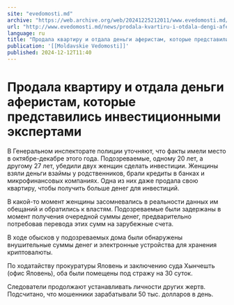 ```yaml
---
site: "evedomosti.md"
archive: "https://web.archive.org/web/20241225212011/www.evedomosti.md/news/prodala-kvartiru-i-otdala-dengi-aferistam-kotorye-predstavil"
url: "http://www.evedomosti.md/news/prodala-kvartiru-i-otdala-dengi-aferistam-kotorye-predstavil"
language: ru
title: "Продала квартиру и отдала деньги аферистам, которые представились инвестиционными экспертами"
publication: '[[Moldavskie Vedomosti]]'
published: 2024-12-12T11:40
---
```


# Продала квартиру и отдала деньги аферистам, которые представились инвестиционными экспертами

В Генеральном инспекторате полиции уточняют, что факты имели место в октябре-декабре этого года. Подозреваемые, одному 20 лет, а другому 27 лет, убедили двух женщин сделать инвестиции. Женщины взяли деньги взаймы у родственников, брали кредиты в банках и микрофинансовых компаниях. Одна из них даже продала свою квартиру, чтобы получить больше денег для инвестиций.

В какой-то момент женщины засомневались в реальности данных им обещаний и обратились к властям. Подозреваемые были задержаны в момент получения очередной суммы денег, предварительно потребовав перевода этих сумм на зарубежные счета.

В ходе обысков у подозреваемых дома были обнаружены внушительные суммы денег и электронные устройства для хранения криптовалюты.

По ходатайству прокуратуры Яловень и заключению суда Хынчешть (офис Яловень), оба были помещены под стражу на 30 суток.

Следователи продолжают устанавливать личности других жертв. Подсчитано, что мошенники зарабатывали 50 тыс. долларов в день.